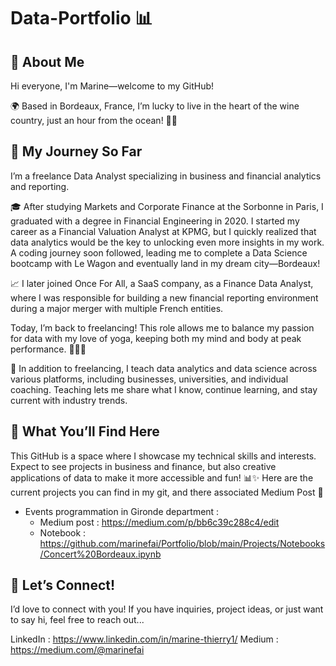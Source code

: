 
# Data-Portfolio 📊

## 👋 About Me

Hi everyone, I'm Marine—welcome to my GitHub!

🌍 Based in Bordeaux, France, I’m lucky to live in the heart of the wine country, just an hour from the ocean! 🌊🍇

## 🚀 My Journey So Far

I’m a freelance Data Analyst specializing in business and financial analytics and reporting.

🎓 After studying Markets and Corporate Finance at the Sorbonne in Paris, I graduated with a degree in Financial Engineering in 2020. I started my career as a Financial Valuation Analyst at KPMG, but I quickly realized that data analytics would be the key to unlocking even more insights in my work. A coding journey soon followed, leading me to complete a Data Science bootcamp with Le Wagon and eventually land in my dream city—Bordeaux!

📈 I later joined Once For All, a SaaS company, as a Finance Data Analyst, where I was responsible for building a new financial reporting environment during a major merger with multiple French entities.

Today, I’m back to freelancing! This role allows me to balance my passion for data with my love of yoga, keeping both my mind and body at peak performance. 🧘‍♀️💡

💼 In addition to freelancing, I teach data analytics and data science across various platforms, including businesses, universities, and individual coaching. Teaching lets me share what I know, continue learning, and stay current with industry trends.

## 📂 What You’ll Find Here

This GitHub is a space where I showcase my technical skills and interests. Expect to see projects in business and finance, but also creative applications of data to make it more accessible and fun! 📊✨
Here are the current projects you can find in my git, and there associated Medium Post :pencil:

* Events programmation in Gironde department :
  * Medium post : https://medium.com/p/bb6c39c288c4/edit
  * Notebook : https://github.com/marinefai/Portfolio/blob/main/Projects/Notebooks/Concert%20Bordeaux.ipynb

## 🤝 Let’s Connect!

I’d love to connect with you! If you have inquiries, project ideas, or just want to say hi, feel free to reach out...

LinkedIn : https://www.linkedin.com/in/marine-thierry1/
Medium : https://medium.com/@marinefai
